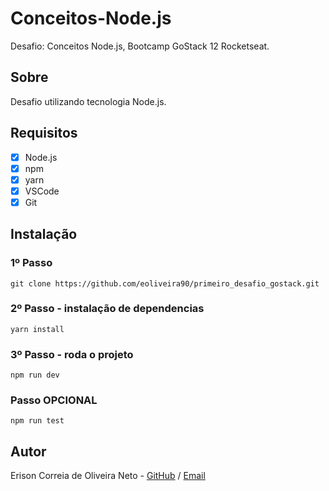 # Conceitos-Node.js
Desafio: Conceitos Node.js, Bootcamp GoStack 12 Rocketseat.

## Sobre
Desafio utilizando tecnologia Node.js.

## Requisitos
- [x] Node.js
- [x] npm
- [x] yarn
- [x] VSCode
- [x] Git

## Instalação
### 1º Passo
```git clone https://github.com/eoliveira90/primeiro_desafio_gostack.git```

### 2º Passo - instalação de dependencias
```yarn install```

### 3º Passo - roda o projeto
```npm run dev```

### Passo OPCIONAL
```npm run test```

## Autor
Erison Correia de Oliveira Neto - [GitHub](https://github.com/eoliveira90) / [Email](mailto:erisoncoliveirant@gmail.com)
